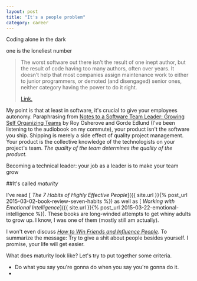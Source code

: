 ```yaml
---
layout: post
title: "It's a people problem"
category: career
---
```


Coding alone in the dark

one is the loneliest number


>The worst software out there isn’t the result of one inept author, but the result of code having too many authors, often over years. It doesn’t help that most companies assign maintenance work to either to junior programmers, or demoted (and disengaged) senior ones, neither category having the power to do it right.
>
>[Link.](https://michaelochurch.wordpress.com/2014/05/30/technologys-loser-problem/)

My point is that at least in software, it's crucial to give your employees autonomy. Paraphrasing from [Notes to a Software Team Leader: Growing Self Organizing Teams](http://www.amazon.com/Notes-Software-Team-Leader-Organizing/dp/B00FBPIUZG/ref=tmm_aud_swatch_0?_encoding=UTF8&qid=&sr=) by Roy Osherove and Gorde Edlund (I've been listening to the audiobook on my commute), your product isn't the software you ship. Shipping is merely a side effect of quality project management. Your product is the collective knowledge of the technologists on your project's team. *The quality of the team determines the quality of the product.*

Becoming a technical leader: your job as a leader is to make your team grow

##It's called *maturity*

I've read [<i class="fa fa-book"></i> *The 7 Habits of Highly Effective People*]({{ site.url }}{% post_url 2015-03-02-book-review-seven-habits %}) as well as [<i class="fa fa-book"></i> *Working with Emotional Intelligence*]({{ site.url }}{% post_url 2015-03-22-emotional-intelligence %}). These books are long-winded attempts to get whiny adults to grow up. I know, I was one of them (mostly still am actually).

I won't even discuss [<i class="fa fa-book"></i> *How to Win Friends and Influence People*](http://www.amazon.com/How-Win-Friends-Influence-People-ebook/dp/B003WEAI4E/ref=sr_1_1_ha?s=digital-text&ie=UTF8&qid=1440473545&sr=1-1&keywords=how+to+win+friends+and+influence+people). To summarize the message: Try to give a shit about people besides yourself. I promise, your life will get easier.

What does maturity look like? Let's try to put together some criteria.

- Do what you say you're gonna do when you say you're gonna do it.
- 